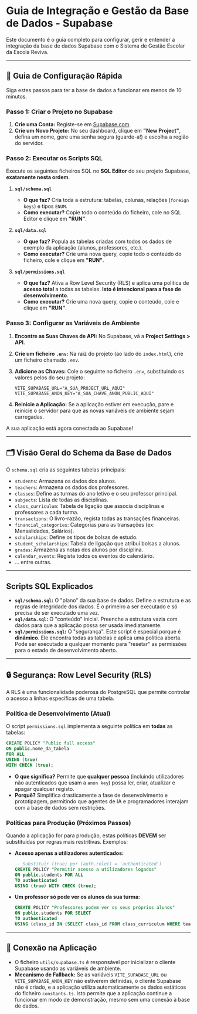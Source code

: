 # Guia de Integração e Gestão da Base de Dados - Supabase

Este documento é o guia completo para configurar, gerir e entender a integração da base de dados Supabase com o Sistema de Gestão Escolar da Escola Reviva.

---

## 🚀 Guia de Configuração Rápida

Siga estes passos para ter a base de dados a funcionar em menos de 10 minutos.

### Passo 1: Criar o Projeto no Supabase

1.  **Crie uma Conta:** Registe-se em [Supabase.com](https://supabase.com).
2.  **Crie um Novo Projeto:** No seu dashboard, clique em **"New Project"**, defina um nome, gere uma senha segura (guarde-a!) e escolha a região do servidor.

### Passo 2: Executar os Scripts SQL

Execute os seguintes ficheiros SQL no **SQL Editor** do seu projeto Supabase, **exatamente nesta ordem**.

1.  **`sql/schema.sql`**
    *   **O que faz?** Cria toda a estrutura: tabelas, colunas, relações (`foreign keys`) e tipos `ENUM`.
    *   **Como executar?** Copie todo o conteúdo do ficheiro, cole no SQL Editor e clique em **"RUN"**.

2.  **`sql/data.sql`**
    *   **O que faz?** Popula as tabelas criadas com todos os dados de exemplo da aplicação (alunos, professores, etc.).
    *   **Como executar?** Crie uma nova query, copie todo o conteúdo do ficheiro, cole e clique em **"RUN"**.

3.  **`sql/permissions.sql`**
    *   **O que faz?** Ativa a Row Level Security (RLS) e aplica uma política de **acesso total** a todas as tabelas. **Isto é intencional para a fase de desenvolvimento**.
    *   **Como executar?** Crie uma nova query, copie o conteúdo, cole e clique em **"RUN"**.

### Passo 3: Configurar as Variáveis de Ambiente

1.  **Encontre as Suas Chaves de API:** No Supabase, vá a **Project Settings > API**.
2.  **Crie um ficheiro `.env`:** Na raiz do projeto (ao lado do `index.html`), crie um ficheiro chamado `.env`.
3.  **Adicione as Chaves:** Cole o seguinte no ficheiro `.env`, substituindo os valores pelos do seu projeto:

    ```env
    VITE_SUPABASE_URL="A_SUA_PROJECT_URL_AQUI"
    VITE_SUPABASE_ANON_KEY="A_SUA_CHAVE_ANON_PUBLIC_AQUI"
    ```

4.  **Reinicie a Aplicação:** Se a aplicação estiver em execução, pare e reinicie o servidor para que as novas variáveis de ambiente sejam carregadas.

A sua aplicação está agora conectada ao Supabase!

---

## 🗂️ Visão Geral do Schema da Base de Dados

O `schema.sql` cria as seguintes tabelas principais:

*   `students`: Armazena os dados dos alunos.
*   `teachers`: Armazena os dados dos professores.
*   `classes`: Define as turmas do ano letivo e o seu professor principal.
*   `subjects`: Lista de todas as disciplinas.
*   `class_curriculum`: Tabela de ligação que associa disciplinas e professores a cada turma.
*   `transactions`: O livro-razão, regista todas as transações financeiras.
*   `financial_categories`: Categorias para as transações (ex: Mensalidades, Salários).
*   `scholarships`: Define os tipos de bolsas de estudo.
*   `student_scholarships`: Tabela de ligação que atribui bolsas a alunos.
*   `grades`: Armazena as notas dos alunos por disciplina.
*   `calendar_events`: Regista todos os eventos do calendário.
*   ... entre outras.

---

##  Scripts SQL Explicados

*   **`sql/schema.sql`:** O "plano" da sua base de dados. Define a estrutura e as regras de integridade dos dados. É o primeiro a ser executado e só precisa de ser executado uma vez.
*   **`sql/data.sql`:** O "conteúdo" inicial. Preenche a estrutura vazia com dados para que a aplicação possa ser usada imediatamente.
*   **`sql/permissions.sql`:** O "segurança". Este script é especial porque é **dinâmico**. Ele encontra todas as tabelas e aplica uma política aberta. Pode ser executado a qualquer momento para "resetar" as permissões para o estado de desenvolvimento aberto.

---

## 🔒 Segurança: Row Level Security (RLS)

A RLS é uma funcionalidade poderosa do PostgreSQL que permite controlar o acesso a linhas específicas de uma tabela.

### Política de Desenvolvimento (Atual)

O script `permissions.sql` implementa a seguinte política em **todas** as tabelas:

```sql
CREATE POLICY "Public full access"
ON public.nome_da_tabela
FOR ALL
USING (true)
WITH CHECK (true);
```

*   **O que significa?** Permite que **qualquer pessoa** (incluindo utilizadores não autenticados que usam a `anon key`) possa ler, criar, atualizar e apagar qualquer registo.
*   **Porquê?** Simplifica drasticamente a fase de desenvolvimento e prototipagem, permitindo que agentes de IA e programadores interajam com a base de dados sem restrições.

### Políticas para Produção (Próximos Passos)

Quando a aplicação for para produção, estas políticas **DEVEM** ser substituídas por regras mais restritivas. Exemplos:

*   **Acesso apenas a utilizadores autenticados:**
    ```sql
    -- Substituir (true) por (auth.role() = 'authenticated')
    CREATE POLICY "Permitir acesso a utilizadores logados"
    ON public.students FOR ALL
    TO authenticated
    USING (true) WITH CHECK (true);
    ```

*   **Um professor só pode ver os alunos da sua turma:**
    ```sql
    CREATE POLICY "Professores podem ver os seus próprios alunos"
    ON public.students FOR SELECT
    TO authenticated
    USING (class_id IN (SELECT class_id FROM class_curriculum WHERE teacher_id = auth.uid()));
    ```

---

## 🔌 Conexão na Aplicação

*   O ficheiro `utils/supabase.ts` é responsável por inicializar o cliente Supabase usando as variáveis de ambiente.
*   **Mecanismo de Fallback:** Se as variáveis `VITE_SUPABASE_URL` ou `VITE_SUPABASE_ANON_KEY` não estiverem definidas, o cliente Supabase não é criado, e a aplicação utiliza automaticamente os dados estáticos do ficheiro `constants.ts`. Isto permite que a aplicação continue a funcionar em modo de demonstração, mesmo sem uma conexão à base de dados.
